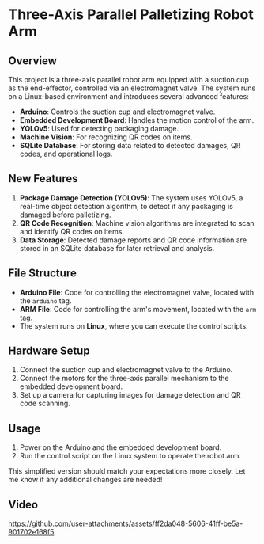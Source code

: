 # Three-Axis Parallel Palletizing Robot Arm

## Overview

This project is a three-axis parallel robot arm equipped with a suction cup as the end-effector, controlled via an electromagnet valve. The system runs on a Linux-based environment and introduces several advanced features:

- **Arduino**: Controls the suction cup and electromagnet valve.
- **Embedded Development Board**: Handles the motion control of the arm.
- **YOLOv5**: Used for detecting packaging damage.
- **Machine Vision**: For recognizing QR codes on items.
- **SQLite Database**: For storing data related to detected damages, QR codes, and operational logs.





## New Features

1. **Package Damage Detection (YOLOv5)**: The system uses YOLOv5, a real-time object detection algorithm, to detect if any packaging is damaged before palletizing.
2. **QR Code Recognition**: Machine vision algorithms are integrated to scan and identify QR codes on items.
3. **Data Storage**: Detected damage reports and QR code information are stored in an SQLite database for later retrieval and analysis.


## File Structure

- **Arduino File**: Code for controlling the electromagnet valve, located with the `arduino` tag.
- **ARM File**: Code for controlling the arm's movement, located with the `arm` tag.
- The system runs on **Linux**, where you can execute the control scripts.

## Hardware Setup

1. Connect the suction cup and electromagnet valve to the Arduino.
2. Connect the motors for the three-axis parallel mechanism to the embedded development board.
3. Set up a camera for capturing images for damage detection and QR code scanning.

## Usage

1. Power on the Arduino and the embedded development board.
2. Run the control script on the Linux system to operate the robot arm.


This simplified version should match your expectations more closely. Let me know if any additional changes are needed!
## Video

https://github.com/user-attachments/assets/ff2da048-5606-41ff-be5a-901702e168f5

